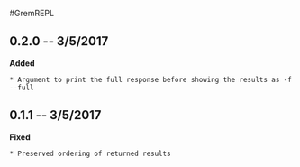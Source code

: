 #GremREPL


## 0.2.0 -- 3/5/2017

**Added**

    * Argument to print the full response before showing the results as -f --full


## 0.1.1 -- 3/5/2017

**Fixed**

    * Preserved ordering of returned results
